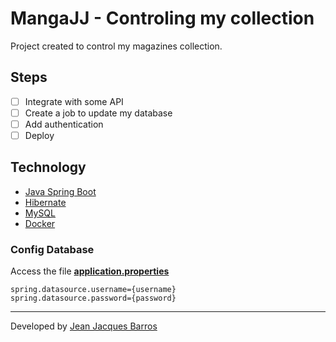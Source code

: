 # MangaJJ - Controling my collection

Project created to control my magazines collection. 

## Steps

- [ ] Integrate with some API
- [ ] Create a job to update my database
- [ ] Add authentication
- [ ] Deploy

## Technology

- [Java Spring Boot](https://spring.io/projects/spring-boot)
- [Hibernate](https://hibernate.org/)
- [MySQL](https://www.mysql.com/)
- [Docker](https://www.docker.com/)

### Config Database
Access the file **[application.properties](src/main/resources/application.yml)**

```
spring.datasource.username={username}
spring.datasource.password={password}
```

---
Developed by [Jean Jacques Barros](https://github.com/jjeanjacques10)